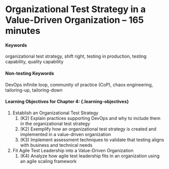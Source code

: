 # Organizational Test Strategy in a Value-Driven Organization – 165 minutes

#### Keywords

organizational test strategy, shift right, testing in production, testing capability, quality capability

#### Non-testing Keywords

DevOps infinite loop, community of practice (CoP), chaos engineering, tailoring-up, tailoring-down

#### Learning Objectives for Chapter 4: {.learning-objectives}

1. Establish an Organizational Test Strategy
    1. (K2) Explain practices supporting DevOps and why to include them in the organizational test strategy
    2. (K2) Exemplify how an organizational test strategy is created and implemented in a value-driven organization
    3. (K3) Implement assessment techniques to validate that testing aligns with business and technical needs
2. Fit Agile Test Leadership into a Value-Driven Organization
    1. (K4) Analyze how agile test leadership fits in an organization using an agile scaling framework